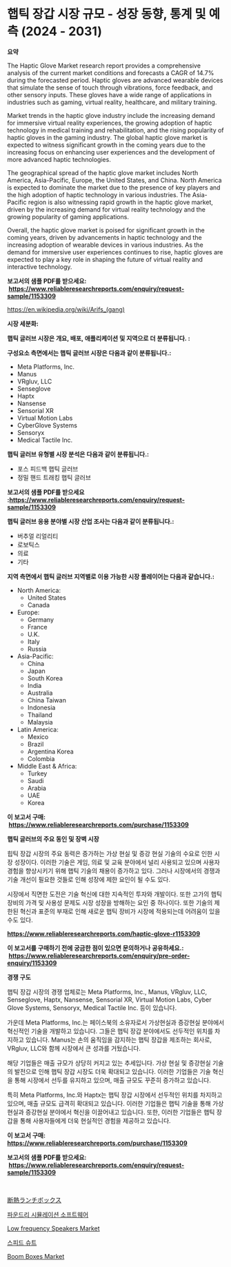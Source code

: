 <p><h1>햅틱 장갑 시장 규모 - 성장 동향, 통계 및 예측 (2024 - 2031)</h1></p><p><strong>요약</strong></p>
<p><p>The Haptic Glove Market research report provides a comprehensive analysis of the current market conditions and forecasts a CAGR of 14.7% during the forecasted period. Haptic gloves are advanced wearable devices that simulate the sense of touch through vibrations, force feedback, and other sensory inputs. These gloves have a wide range of applications in industries such as gaming, virtual reality, healthcare, and military training.</p><p>Market trends in the haptic glove industry include the increasing demand for immersive virtual reality experiences, the growing adoption of haptic technology in medical training and rehabilitation, and the rising popularity of haptic gloves in the gaming industry. The global haptic glove market is expected to witness significant growth in the coming years due to the increasing focus on enhancing user experiences and the development of more advanced haptic technologies.</p><p>The geographical spread of the haptic glove market includes North America, Asia-Pacific, Europe, the United States, and China. North America is expected to dominate the market due to the presence of key players and the high adoption of haptic technology in various industries. The Asia-Pacific region is also witnessing rapid growth in the haptic glove market, driven by the increasing demand for virtual reality technology and the growing popularity of gaming applications.</p><p>Overall, the haptic glove market is poised for significant growth in the coming years, driven by advancements in haptic technology and the increasing adoption of wearable devices in various industries. As the demand for immersive user experiences continues to rise, haptic gloves are expected to play a key role in shaping the future of virtual reality and interactive technology.</p></p>
<p><strong>보고서의 샘플 PDF를 받으세요: &nbsp;<a href="https://www.reliableresearchreports.com/enquiry/request-sample/1153309">https://www.reliableresearchreports.com/enquiry/request-sample/1153309</a></strong></p>
<p><a href="https://en.wikipedia.org/wiki/Arifs_(gang)">https://en.wikipedia.org/wiki/Arifs_(gang)</a></p>
<p><strong>시장 세분화:</strong></p>
<p><strong> 햅틱 글러브 시장은 개요, 배포, 애플리케이션 및 지역으로 더 분류됩니다. :</strong></p>
<p><strong>구성요소 측면에서는 햅틱 글러브 시장은 다음과 같이 분류됩니다.:</strong></p>
<p><ul><li>Meta Platforms, Inc.</li><li>Manus</li><li>VRgluv, LLC</li><li>Senseglove</li><li>Haptx</li><li>Nansense</li><li>Sensorial XR</li><li>Virtual Motion Labs</li><li>Cyber​​Glove Systems</li><li>Sensoryx</li><li>Medical Tactile Inc.</li></ul></p>
<p><strong> 햅틱 글러브 유형별 시장 분석은 다음과 같이 분류됩니다.:</strong></p>
<p><ul><li>포스 피드백 햅틱 글러브</li><li>정밀 핸드 트래킹 햅틱 글러브</li></ul></p>
<p><strong>보고서의 샘플 PDF를 받으세요 :<a href="https://www.reliableresearchreports.com/enquiry/request-sample/1153309">https://www.reliableresearchreports.com/enquiry/request-sample/1153309</a></strong></p>
<p><strong> 햅틱 글러브 응용 분야별 시장 산업 조사는 다음과 같이 분류됩니다.:</strong></p>
<p><ul><li>버추얼 리얼리티</li><li>로보틱스</li><li>의료</li><li>기타</li></ul></p>
<p><strong>지역 측면에서 햅틱 글러브 지역별로 이용 가능한 시장 플레이어는 다음과 같습니다.:</strong></p>
<p><ul>
    <li>
        North America:
        <ul>
            <li>United States</li>
            <li>Canada</li>
        </ul>
    </li>
    <li>
        Europe:
        <ul>
            <li>Germany</li>
            <li>France</li>
            <li>U.K.</li>
            <li>Italy</li>
            <li>Russia</li>
        </ul>
    </li>
    <li>
        Asia-Pacific:
        <ul>
            <li>China</li>
            <li>Japan</li>
            <li>South Korea</li>
            <li>India</li>
            <li>Australia</li>
            <li>China Taiwan</li>
            <li>Indonesia</li>
            <li>Thailand</li>
            <li>Malaysia</li>
        </ul>
    </li>
    <li>
        Latin America:
        <ul>
            <li>Mexico</li>
            <li>Brazil</li>
            <li>Argentina Korea</li>
            <li>Colombia</li>
        </ul>
    </li>
    <li>
        Middle East & Africa:
        <ul>
            <li>Turkey</li>
            <li>Saudi</li>
            <li>Arabia</li>
            <li>UAE</li>
            <li>Korea</li>
        </ul>
    </li>
    </ul></p>
<p><strong>이 보고서 구매: &nbsp;<a href="https://www.reliableresearchreports.com/purchase/1153309">https://www.reliableresearchreports.com/purchase/1153309</a></strong></p>
<p><strong>햅틱 글러브의 주요 동인 및 장벽 시장</strong></p>
<p><p>힙틱 장갑 시장의 주요 동력은 증가하는 가상 현실 및 증강 현실 기술의 수요로 인한 시장 성장이다. 이러한 기술은 게임, 의료 및 교육 분야에서 널리 사용되고 있으며 사용자 경험을 향상시키기 위해 햅틱 기술의 채용이 증가하고 있다. 그러나 시장에서의 경쟁과 기술 개선이 필요한 것들로 인해 성장에 제한 요인이 될 수도 있다. </p><p>시장에서 직면한 도전은 기술 혁신에 대한 지속적인 투자와 개발이다. 또한 고가의 햅틱 장비의 가격 및 사용성 문제도 시장 성장을 방해하는 요인 중 하나이다. 또한 기술의 제한된 혁신과 표준의 부재로 인해 새로운 햅틱 장비가 시장에 적용되는데 어려움이 있을 수도 있다.</p></p>
<p><strong><a href="https://www.reliableresearchreports.com/haptic-glove-r1153309">https://www.reliableresearchreports.com/haptic-glove-r1153309</a></strong></p>
<p><strong>이 보고서를 구매하기 전에 궁금한 점이 있으면 문의하거나 공유하세요.: &nbsp;<a href="https://www.reliableresearchreports.com/enquiry/pre-order-enquiry/1153309">https://www.reliableresearchreports.com/enquiry/pre-order-enquiry/1153309</a></strong></p>
<p><strong>경쟁 구도</strong></p>
<p><p>햅틱 장갑 시장의 경쟁 업체로는 Meta Platforms, Inc., Manus, VRgluv, LLC, Senseglove, Haptx, Nansense, Sensorial XR, Virtual Motion Labs, Cyber​​Glove Systems, Sensoryx, Medical Tactile Inc. 등이 있습니다. </p><p>가운데 Meta Platforms, Inc.는 페이스북의 소유자로서 가상현실과 증강현실 분야에서 혁신적인 기술을 개발하고 있습니다. 그들은 햅틱 장갑 분야에서도 선두적인 위치를 차지하고 있습니다. Manus는 손의 움직임을 감지하는 햅틱 장갑을 제조하는 회사로, VRgluv, LLC와 함께 시장에서 큰 성과를 거뒀습니다.</p><p>해당 기업들은 매출 규모가 상당히 커지고 있는 추세입니다. 가상 현실 및 증강현실 기술의 발전으로 인해 햅틱 장갑 시장도 더욱 확대되고 있습니다. 이러한 기업들은 기술 혁신을 통해 시장에서 선두를 유지하고 있으며, 매출 규모도 꾸준히 증가하고 있습니다.</p><p>특히 Meta Platforms, Inc.와 Haptx는 햅틱 장갑 시장에서 선두적인 위치를 차지하고 있으며, 매출 규모도 급격히 확대되고 있습니다. 이러한 기업들은 햅틱 기술을 통해 가상 현실과 증강현실 분야에서 혁신을 이끌어내고 있습니다. 또한, 이러한 기업들은 햅틱 장갑을 통해 사용자들에게 더욱 현실적인 경험을 제공하고 있습니다.</p></p>
<p><strong>이 보고서 구매: &nbsp; <a href="https://www.reliableresearchreports.com/purchase/1153309">https://www.reliableresearchreports.com/purchase/1153309</a></strong></p>
<p><strong>보고서의 샘플 PDF를 받으세요: &nbsp;<a href="https://www.reliableresearchreports.com/enquiry/request-sample/1153309">https://www.reliableresearchreports.com/enquiry/request-sample/1153309</a></strong><strong></strong></p>
<p>&nbsp;</p>
<p><p><a href="https://github.com/zjkmgcs938405/Market-Research-Report-List-3/blob/main/828322529088.md">断熱ランチボックス</a></p><p><a href="https://github.com/KellyLyncyh543964/Market-Research-Report-List-3/blob/main/609173938266.md">파운드리 시뮬레이션 소프트웨어</a></p><p><a href="https://medium.com/@ethanlehner/low-frequency-speakers-market-a-global-and-regional-analysis-2024-2031-a16b4f3b4931">Low frequency Speakers Market</a></p><p><a href="https://github.com/rcabello548/Market-Research-Report-List-2/blob/main/903148138268.md">스피드 슈트</a></p><p><a href="https://medium.com/@ethanlehner/boom-boxes-industry-analysis-report-its-market-size-growing-with-a-cagr-of-7-4-d67c04e5f584">Boom Boxes Market</a></p></p>